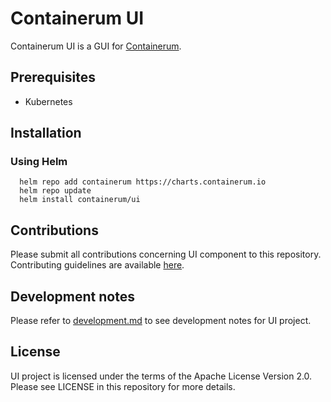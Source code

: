 # Containerum UI
Containerum UI is a GUI for [Containerum](https://github.com/containerum/containerum).

## Prerequisites
* Kubernetes

## Installation

### Using Helm

```
  helm repo add containerum https://charts.containerum.io
  helm repo update
  helm install containerum/ui
```

## Contributions
Please submit all contributions concerning UI component to this repository. Contributing guidelines are available [here](https://github.com/containerum/containerum/blob/master/CONTRIBUTING.md).

## Development notes
Please refer to [development.md](development.md) to see development notes for UI project.

## License
UI project is licensed under the terms of the Apache License Version 2.0. Please see LICENSE in this repository for more details.
